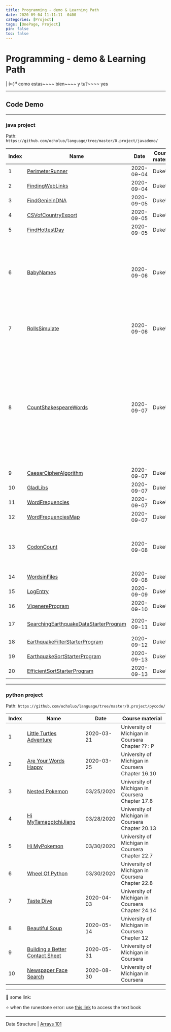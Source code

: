 ```yaml
---
title: Programming - demo & Learning Path
date: 2020-09-04 11:11:11 -0400
categories: [Project]
tags: [OnePage, Project]
pin: false
toc: false
---
```


# Programming - demo & Learning Path


| ᐕ)⁾⁾ como estas~~~~ bien~~~~ y tu?~~~~ yes


---

## Code Demo

---

### java project

Path: `https://github.com/ocholuo/language/tree/master/0.project/javademo/`

Index | Name | Date | Course material | Note
---|---|---|---|---
1 | [PerimeterRunner](https://github.com/ocholuo/language/tree/master/0.project/javademo/2020-09-04-PerimeterRunner/PerimeterRunner.java) | 2020-09-04 | DukeU
2 | [FindingWebLinks](https://github.com/ocholuo/language/tree/master/0.project/javademo/2020-09-04-FindingWebLinks/FindingWebLinks.java) | 2020-09-04 | DukeU
3 | [FindGenieinDNA](https://github.com/ocholuo/language/tree/master/0.project/javademo/2020-09-05-FindGenieinDNA/FindGenieinDNA.java) | 2020-09-05 | DukeU
4 | [CSVofCountryExport](https://github.com/ocholuo/language/tree/master/0.project/javademo/2020-09-05-CSVofCountryExport/CSVofCountryExport.java) | 2020-09-05 | DukeU
5 | [FindHottestDay](https://github.com/ocholuo/language/tree/master/0.project/javademo/2020-09-05-FindHottestDay/FindHottestDay.java) | 2020-09-05 | DukeU
6 | [BabyNames](https://github.com/ocholuo/language/tree/master/0.project/javademo/2020-09-06-BabyNames/BabyNames.java) | 2020-09-06 | DukeU | **use CSVParser to process multiple line:** <br>`String fname = "yob" + year + ".csv";` <br> `FileResource fr = new FileResource(fname); ` <br> `CSVParser parser = fr.getCSVParser(false);` <br> `for(CSVRecord rec : parser){` <br> `System.out.println("Name " + rec.get(0) + " Gender "+ rec.get(1) + " Num Born" + rec.get(2));}`
7 | [RollsSimulate](https://github.com/ocholuo/language/tree/master/0.project/javademo/2020-09-06-RollsSimulate/RollsSimulate.java) | 2020-09-06 | DukeU | **sum two random roll number, make a record array:** <br> `Random rand = new Random();` <br> `for(int i = 0; i < rolls; i++){` <br> `int d1 = rand.nextInt(6) + 1`
8 | [CountShakespeareWords](https://github.com/ocholuo/language/tree/master/0.project/javademo/2020-09-07-CountShakespeareWords/CountShakespeareWords.java) | 2020-09-07 | DukeU | **make a word record array:** <br> crate getCommon().method to pur common word list into a array `String[] common;` <br> to store counts create `int[] counts = new int[common.length];` <br> `for(String word : resource.words())` <br> crate indexOf().method to get the index of common word `if (common[i].equals(word)); return i` <br> crate countWords().method to ++1 according to the index, `if (index != -1) {counts[index] += 1;}` <br> print out line as index `System.out.println(common[k] + "\t" + counts[k]);`
9 | [CaesarCipherAlgorithm](https://github.com/ocholuo/language/tree/master/0.project/javademo/2020-09-07-CaesarCipherAlgorithm/CaesarCipherAlgorithm.java) | 2020-09-07 | DukeU | **encrypt and decrypt the cipher with 1 key or 2 key**
10 | [GladLibs](https://github.com/ocholuo/language/tree/master/0.project/javademo/2020-09-07-GladLibs/GladLibs.java) | 2020-09-07 | DukeU | **ArrayList create random story**
11 | [WordFrequencies](https://github.com/ocholuo/language/tree/master/0.project/javademo/2020-09-07-WordFrequencies/WordFrequencies.java) | 2020-09-07 | DukeU |
12 | [WordFrequenciesMap](https://github.com/ocholuo/language/tree/master/0.project/javademo/2020-09-07-WordFrequenciesMap/WordFrequenciesMap.java) | 2020-09-07 | DukeU | **HashMap**
13 | [CodonCount](https://github.com/ocholuo/language/tree/master/0.project/javademo/2020-09-08-CodonCount/CodonCount.java) | 2020-09-08 | DukeU | **use hashmap to operate dna codon** <br> `buildCodonMap(int start, String dna)` check if idex+=3 dna existed in HashMap <br> `getMostCommonCodon()` check max num in HashMap
14 | [WordsinFiles](https://github.com/ocholuo/language/tree/master/0.project/javademo/2020-09-08-WordsinFiles/WordsinFiles.java) | 2020-09-08 | DukeU | **word - file - directory HashMap create**
15 | [LogEntry](https://github.com/ocholuo/language/tree/master/0.project/javademo/2020-09-09-LogEntry/LogEntry.java) | 2020-09-09 | DukeU | **analyst web log entry**
16 | [VigenereProgram](https://github.com/ocholuo/language/tree/master/0.project/javademo/2020-09-10-VigenereProgram/VigenereCipher.java) | 2020-09-10 | DukeU | **Break the Vigenere Cipher**
17 | [SearchingEarthquakeDataStarterProgram](https://github.com/ocholuo/language/tree/master/0.project/javademo/2020-09-11-SearchingEarthquakeDataStarterProgram) | 2020-09-11 | DukeU | **operate the class and analyst the Earthquake Event Log**
18 | [EarthquakeFilterStarterProgram](https://github.com/ocholuo/language/tree/master/0.project/javademo/2020-09-12-EarthquakeFilterStarterProgram) | 2020-09-12 | DukeU | **use interface Filter to avoid duplicate code**
19 | [EarthquakeSortStarterProgram](https://github.com/ocholuo/language/tree/master/0.project/javademo/2020-09-13-EarthquakeSortStarterProgram) | 2020-09-13 | DukeU | **sort**
20 | [EfficientSortStarterProgram](https://github.com/ocholuo/language/tree/master/0.project/javademo/2020-09-13-EfficientSortStarterProgram) | 2020-09-13 | DukeU | **Collections.sort(list, new ComparatorSort())**


---

### python project

Path: `https://github.com/ocholuo/language/tree/master/0.project/pycode/`

Index | Name | Date | Course material
---|---|---|---
1 | [Little Turtles Adventure](https://github.com/ocholuo/language/tree/master/0.project/pycode/2020-03-21-LittleTurtlesAdventure.md) | 2020-03-21 | University of Michigan in Coursera Chapter ?? : P
2 | [Are Your Words Happy](https://github.com/ocholuo/language/tree/master/0.project/pycode/2020-03-25-AreYourWordsHappy.md) | 2020-03-25 | University of Michigan in Coursera Chapter 16.10
3 | [Nested Pokemon](https://github.com/ocholuo/language/tree/master/0.project/pycode/2020-03-25-NestedPokemon.md) | 03/25/2020 | University of Michigan in Coursera Chapter 17.8
4 | [Hi MyTamagotchiJiang](https://github.com/ocholuo/language/tree/master/0.project/pycode/2020-03-28-HiMyTamagotchiJiang.md) | 03/28/2020 | University of Michigan in Coursera Chapter 20.13
5 | [Hi MyPokemon](https://github.com/ocholuo/language/tree/master/0.project/pycode/2020-03-20-HiMyPokemon.md) | 03/30/2020 | University of Michigan in Coursera Chapter 22.7
6 | [Wheel Of Python](https://github.com/ocholuo/language/tree/master/0.project/pycode/2020-03-20-WheelOfPython.md) | 03/30/2020 | University of Michigan in Coursera Chapter 22.8
7 | [Taste Dive](https://github.com/ocholuo/language/tree/master/0.project/pycode/2020-04-03-TasteDive.md) | 2020-04-03 | University of Michigan in Coursera Chapter 24.14
8 | [Beautiful Soup](https://github.com/ocholuo/language/tree/master/0.project/pycode/2020-05-14-BeautifulSoup.md) | 2020-05-14 | University of Michigan in Coursera Chapter 12
9 | [Building a Better Contact Sheet](https://github.com/ocholuo/language/tree/master/0.project/pycode/2020-05-31-Building-a-Better-Contact-Sheet.md) | 2020-05-31 | University of Michigan in Coursera
10| [Newspaper Face Search](https://github.com/ocholuo/language/tree/master/0.project/pycode/2020-08-30-NewspaperFaceSearch.py) | 2020-08-30 | University of Michigan in Coursera

---

:purple_heart: some link:

:star: when the runestone error: use [this link](https://runestone.academy/runestone/books/published/fopp/AdvancedAccumulation/toctree.html) to access the text book

---

Data Structure | [Arrays 101]()
